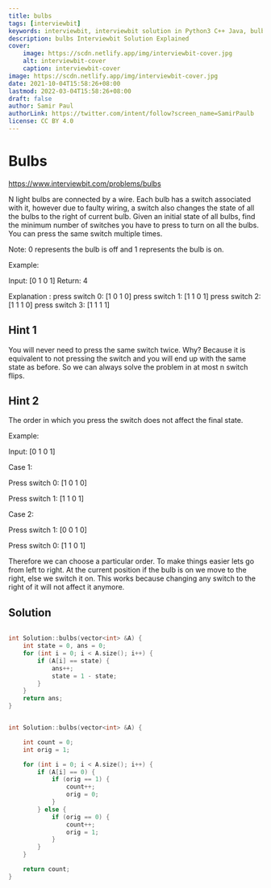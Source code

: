 ```yaml
---
title: bulbs
tags: [interviewbit]
keywords: interviewbit, interviewbit solution in Python3 C++ Java, bulbs solution
description: bulbs Interviewbit Solution Explained
cover:
    image: https://scdn.netlify.app/img/interviewbit-cover.jpg
    alt: interviewbit-cover
    caption: interviewbit-cover
image: https://scdn.netlify.app/img/interviewbit-cover.jpg
date: 2021-10-04T15:58:26+08:00
lastmod: 2022-03-04T15:58:26+08:00
draft: false
author: Samir Paul
authorLink: https://twitter.com/intent/follow?screen_name=SamirPaulb
license: CC BY 4.0
---
```


# Bulbs

https://www.interviewbit.com/problems/bulbs

N light bulbs are connected by a wire. Each bulb has a switch associated with it,
however due to faulty wiring, a switch also changes the state of all the bulbs
to the right of current bulb. Given an initial state of all bulbs, find the minimum
number of switches you have to press to turn on all the bulbs. You can press the same switch multiple times.

Note: 0 represents the bulb is off and 1 represents the bulb is on.

Example:

Input: [0 1 0 1]
Return: 4

Explanation :
    press switch 0: [1 0 1 0]
    press switch 1: [1 1 0 1]
    press switch 2: [1 1 1 0]
    press switch 3: [1 1 1 1]



## Hint 1

You will never need to press the same switch twice.
Why? Because it is equivalent to not pressing the switch and you will end up with the same state as before.
So we can always solve the problem in at most n switch flips.

## Hint 2

The order in which you press the switch does not affect the final state.

Example:

Input: [0 1 0 1]

Case 1:

Press switch 0: [1 0 1 0]

Press switch 1: [1 1 0 1]

Case 2:

Press switch 1: [0 0 1 0]

Press switch 0: [1 1 0 1]

Therefore we can choose a particular order.
To make things easier lets go from left to right.
At the current position if the bulb is on we move to the right,
else we switch it on. This works because changing any switch to
the right of it will not affect it anymore.




## Solution

```cpp

int Solution::bulbs(vector<int> &A) {
    int state = 0, ans = 0;
    for (int i = 0; i < A.size(); i++) {
        if (A[i] == state) {
            ans++;
            state = 1 - state;
        }
    }
    return ans;
}


int Solution::bulbs(vector<int> &A) {

    int count = 0;
    int orig = 1;

    for (int i = 0; i < A.size(); i++) {
        if (A[i] == 0) {
            if (orig == 1) {
                count++;
                orig = 0;
            }
        } else {
            if (orig == 0) {
                count++;
                orig = 1;
            }
        }
    }

    return count;
}
```


